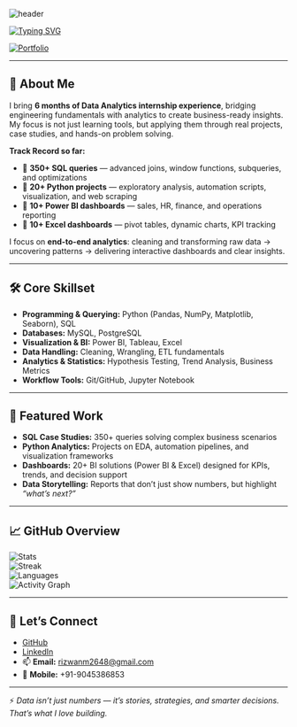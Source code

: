 ![header](https://capsule-render.vercel.app/api?type=waving&color=0:00C9FF,100:09203F&height=240&section=header&text=👋%20Hi,%20I'm%20Mohd%20Rizwan%20Khan&fontSize=42&fontColor=ffffff&animation=wave&fontAlignY=35&fontAlign=50&desc=An%20Expert%20Data%20Analyst%20|%20Computer%20Engineer&descAlignY=55&descAlign=50)

[![Typing SVG](https://readme-typing-svg.demolab.com?font=JetBrains+Mono&weight=700&size=28&pause=1000&color=00C9FF&center=true&vCenter=true&width=700&lines=💻+Data+Analyst;🎓+Computer+Engineering;📊+Turning+Data+into+Decisions;🚀+Always+Learning+and+Building)](https://git.io/typing-svg)

[![Portfolio](https://img.shields.io/badge/🌐%20Portfolio-Visit%20Now-09203F?style=for-the-badge&logo=google-chrome&logoColor=00C9FF)](https://yourportfolio.com)

---

## 🚀 About Me  
I bring **6 months of Data Analytics internship experience**, bridging engineering fundamentals with analytics to create business-ready insights.  
My focus is not just learning tools, but applying them through real projects, case studies, and hands-on problem solving.  


**Track Record so far:**  
- 🔹 **350+ SQL queries** — advanced joins, window functions, subqueries, and optimizations  
- 🔹 **20+ Python projects** — exploratory analysis, automation scripts, visualization, and web scraping  
- 🔹 **10+ Power BI dashboards** — sales, HR, finance, and operations reporting  
- 🔹 **10+ Excel dashboards** — pivot tables, dynamic charts, KPI tracking  

I focus on **end-to-end analytics**: cleaning and transforming raw data → uncovering patterns → delivering interactive dashboards and clear insights.  

---

## 🛠 Core Skillset  

- **Programming & Querying:** Python (Pandas, NumPy, Matplotlib, Seaborn), SQL  
- **Databases:** MySQL, PostgreSQL  
- **Visualization & BI:** Power BI, Tableau, Excel  
- **Data Handling:** Cleaning, Wrangling, ETL fundamentals  
- **Analytics & Statistics:** Hypothesis Testing, Trend Analysis, Business Metrics  
- **Workflow Tools:** Git/GitHub, Jupyter Notebook  

---

## 📂 Featured Work  

- **SQL Case Studies:** 350+ queries solving complex business scenarios  
- **Python Analytics:** Projects on EDA, automation pipelines, and visualization frameworks  
- **Dashboards:** 20+ BI solutions (Power BI & Excel) designed for KPIs, trends, and decision support  
- **Data Storytelling:** Reports that don’t just show numbers, but highlight *“what’s next?”*  

---

## 📈 GitHub Overview  

![Stats](https://github-readme-stats.vercel.app/api?username=mohdrizwankhan3333&show_icons=true&theme=tokyonight)  
![Streak](https://streak-stats.demolab.com?user=mohdrizwankhan3333&theme=tokyonight&hide_border=true)  
![Languages](https://github-readme-stats.vercel.app/api/top-langs/?username=mohdrizwankhan3333&layout=compact&theme=tokyonight)  
![Activity Graph](https://github-readme-activity-graph.vercel.app/graph?username=mohdrizwankhan3333&theme=tokyo-night)  

---

## 🤝 Let’s Connect  

- [GitHub](https://github.com/mohdrizwankhan3333)  
- [LinkedIn](https://www.linkedin.com/in/mohdrizwankhan01/)  
- 📫 **Email:** rizwanm2648@gmail.com  
- 📱 **Mobile:** +91-9045386853  

---

⚡ *Data isn’t just numbers — it’s stories, strategies, and smarter decisions. That’s what I love building.*
